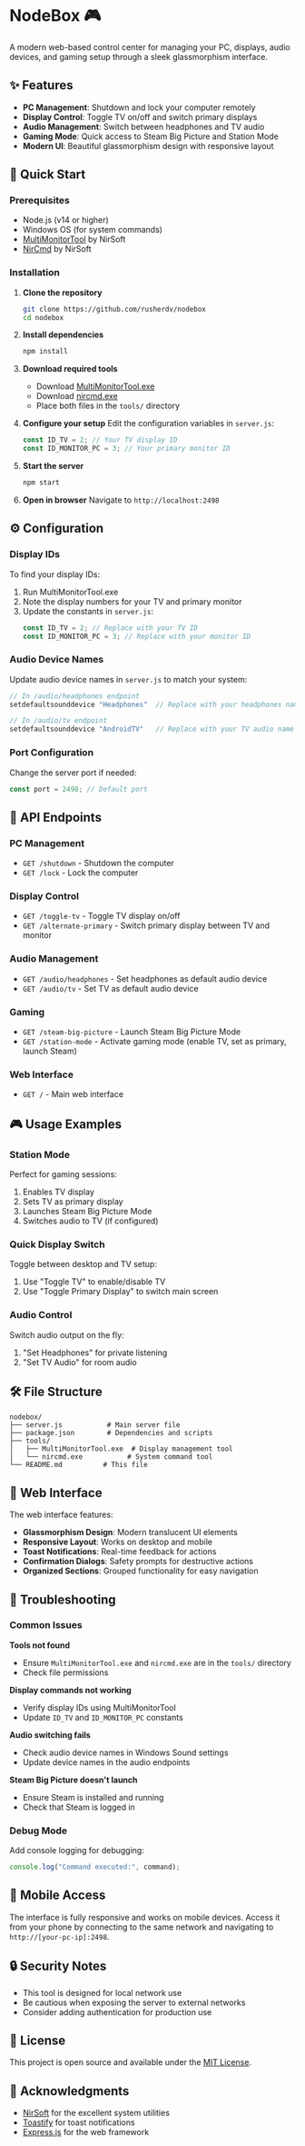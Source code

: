 # NodeBox 🎮

A modern web-based control center for managing your PC, displays, audio devices, and gaming setup through a sleek glassmorphism interface.

## ✨ Features

- **PC Management**: Shutdown and lock your computer remotely
- **Display Control**: Toggle TV on/off and switch primary displays
- **Audio Management**: Switch between headphones and TV audio
- **Gaming Mode**: Quick access to Steam Big Picture and Station Mode
- **Modern UI**: Beautiful glassmorphism design with responsive layout

## 🚀 Quick Start

### Prerequisites

- Node.js (v14 or higher)
- Windows OS (for system commands)
- [MultiMonitorTool](https://www.nirsoft.net/utils/multi_monitor_tool.html) by NirSoft
- [NirCmd](https://www.nirsoft.net/utils/nircmd.html) by NirSoft

### Installation

1. **Clone the repository**

   ```bash
   git clone https://github.com/rusherdv/nodebox
   cd nodebox
   ```

2. **Install dependencies**

   ```bash
   npm install
   ```

3. **Download required tools**

   - Download [MultiMonitorTool.exe](https://www.nirsoft.net/utils/multi_monitor_tool.html)
   - Download [nircmd.exe](https://www.nirsoft.net/utils/nircmd.html)
   - Place both files in the `tools/` directory

4. **Configure your setup**
   Edit the configuration variables in `server.js`:

   ```javascript
   const ID_TV = 2; // Your TV display ID
   const ID_MONITOR_PC = 3; // Your primary monitor ID
   ```

5. **Start the server**

   ```bash
   npm start
   ```

6. **Open in browser**
   Navigate to `http://localhost:2498`

## ⚙️ Configuration

### Display IDs

To find your display IDs:

1. Run MultiMonitorTool.exe
2. Note the display numbers for your TV and primary monitor
3. Update the constants in `server.js`:
   ```javascript
   const ID_TV = 2; // Replace with your TV ID
   const ID_MONITOR_PC = 3; // Replace with your monitor ID
   ```

### Audio Device Names

Update audio device names in `server.js` to match your system:

```javascript
// In /audio/headphones endpoint
setdefaultsounddevice "Headphones"  // Replace with your headphones name

// In /audio/tv endpoint
setdefaultsounddevice "AndroidTV"   // Replace with your TV audio name
```

### Port Configuration

Change the server port if needed:

```javascript
const port = 2498; // Default port
```

## 🎯 API Endpoints

### PC Management

- `GET /shutdown` - Shutdown the computer
- `GET /lock` - Lock the computer

### Display Control

- `GET /toggle-tv` - Toggle TV display on/off
- `GET /alternate-primary` - Switch primary display between TV and monitor

### Audio Management

- `GET /audio/headphones` - Set headphones as default audio device
- `GET /audio/tv` - Set TV as default audio device

### Gaming

- `GET /steam-big-picture` - Launch Steam Big Picture Mode
- `GET /station-mode` - Activate gaming mode (enable TV, set as primary, launch Steam)

### Web Interface

- `GET /` - Main web interface

## 🎮 Usage Examples

### Station Mode

Perfect for gaming sessions:

1. Enables TV display
2. Sets TV as primary display
3. Launches Steam Big Picture Mode
4. Switches audio to TV (if configured)

### Quick Display Switch

Toggle between desktop and TV setup:

1. Use "Toggle TV" to enable/disable TV
2. Use "Toggle Primary Display" to switch main screen

### Audio Control

Switch audio output on the fly:

1. "Set Headphones" for private listening
2. "Set TV Audio" for room audio

## 🛠️ File Structure

```
nodebox/
├── server.js           # Main server file
├── package.json        # Dependencies and scripts
├── tools/
│   ├── MultiMonitorTool.exe  # Display management tool
│   └── nircmd.exe           # System command tool
└── README.md          # This file
```

## 🎨 Web Interface

The web interface features:

- **Glassmorphism Design**: Modern translucent UI elements
- **Responsive Layout**: Works on desktop and mobile
- **Toast Notifications**: Real-time feedback for actions
- **Confirmation Dialogs**: Safety prompts for destructive actions
- **Organized Sections**: Grouped functionality for easy navigation

## 🔧 Troubleshooting

### Common Issues

**Tools not found**

- Ensure `MultiMonitorTool.exe` and `nircmd.exe` are in the `tools/` directory
- Check file permissions

**Display commands not working**

- Verify display IDs using MultiMonitorTool
- Update `ID_TV` and `ID_MONITOR_PC` constants

**Audio switching fails**

- Check audio device names in Windows Sound settings
- Update device names in the audio endpoints

**Steam Big Picture doesn't launch**

- Ensure Steam is installed and running
- Check that Steam is logged in

### Debug Mode

Add console logging for debugging:

```javascript
console.log("Command executed:", command);
```

## 📱 Mobile Access

The interface is fully responsive and works on mobile devices. Access it from your phone by connecting to the same network and navigating to `http://[your-pc-ip]:2498`.

## 🔒 Security Notes

- This tool is designed for local network use
- Be cautious when exposing the server to external networks
- Consider adding authentication for production use

## 📄 License

This project is open source and available under the [MIT License](LICENSE).

## 🙏 Acknowledgments

- [NirSoft](https://www.nirsoft.net/) for the excellent system utilities
- [Toastify](https://github.com/apvarun/toastify-js) for toast notifications
- [Express.js](https://expressjs.com/) for the web framework
